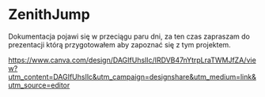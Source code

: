 # ZenithJump

Dokumentacja pojawi się w przeciągu paru dni, za ten czas zapraszam do prezentacji którą przygotowałem aby zapoznać się z tym projektem.

https://www.canva.com/design/DAGIfUhsIlc/IRDVB47nYtrpLraTWMJfZA/view?utm_content=DAGIfUhsIlc&utm_campaign=designshare&utm_medium=link&utm_source=editor
